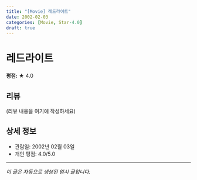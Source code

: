 ```yaml
---
title: "[Movie] 레드라이트"
date: 2002-02-03
categories: [Movie, Star-4.0]
draft: true
---
```


# 레드라이트

**평점:** ★ 4.0

## 리뷰

(리뷰 내용을 여기에 작성하세요)

## 상세 정보

- 관람일: 2002년 02월 03일
- 개인 평점: 4.0/5.0

---

*이 글은 자동으로 생성된 임시 글입니다.*

